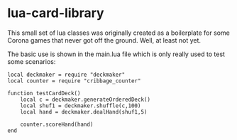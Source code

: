 lua-card-library
================

This small set of lua classes was originally created as a boilerplate for some Corona games that never got off the ground. Well, at least not yet.

The basic use is shown in the main.lua file which is only really used to test some scenarios:

```
local deckmaker = require "deckmaker"
local counter = require "cribbage_counter"

function testCardDeck()
	local c = deckmaker.generateOrderedDeck()
	local shuf1 = deckmaker.shuffle(c,100)
	local hand = deckmaker.dealHand(shuf1,5)

	counter.scoreHand(hand)
end
```
